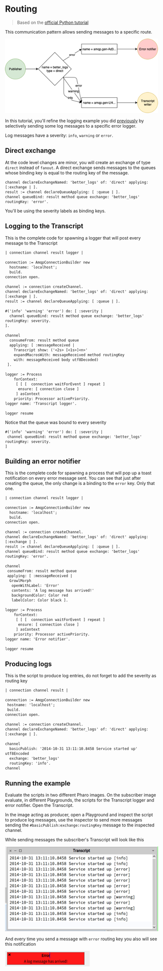 # Routing

> Based on the [official Python tutorial](https://www.rabbitmq.com/tutorials/tutorial-four-python.html)

This communication pattern allows sending messages to a specific route.

![Diagram of routing](routing.png)

In this tutorial, you'll refine the logging example you did [previously](PublishSubscribe.md)
 by selectively sending some log messages to a specific error logger.

Log messages have a severity: `info`, `warning` or `error`.

## Direct exchange

At the code level changes are minor, you will create an exchange of type
 `direct` instead of `fanout`. A direct exchange sends messages to the queues
 whose binding key is equal to the routing key of the message.

```smalltalk
channel declareExchangeNamed: 'better_logs' of: 'direct' applying: [:exchange | ].
result := channel declareQueueApplying: [ :queue | ].
channel queueBind: result method queue exchange: 'better_logs' routingKey: 'error'.
```

You'll be using the severity labels as binding keys.

## Logging to the Transcript

This is the complete code for spawning a logger that will post every message
 to the Transcript

```smalltalk
| connection channel result logger |

connection := AmqpConnectionBuilder new
  hostname: 'localhost';
  build.
connection open.

channel := connection createChannel.
channel declareExchangeNamed: 'better_logs' of: 'direct' applying: [:exchange | ].
result := channel declareQueueApplying: [ :queue | ].

#('info' 'warning' 'error') do: [ :severity |
  channel queueBind: result method queue exchange: 'better_logs' routingKey: severity.
].

channel
  consumeFrom: result method queue
  applying: [ :messageReceived |
    Transcript show: ('<2s> [<1s>]<n>'
    expandMacrosWith: messageReceived method routingKey
    with: messageReceived body utf8Decoded)
 ].

logger := Process
    forContext:
     [ [ [  connection waitForEvent ] repeat ]
      ensure: [ connection close ]
     ] asContext
    priority: Processor activePriority.
logger name: 'Transcript logger'.

logger resume
```

Notice that the queue was bound to every severity

```smalltalk
#('info' 'warning' 'error') do: [ :severity |
 channel queueBind: result method queue exchange: 'better_logs' routingKey: severity.
]
```

## Building an error notifier

This is the complete code for spawning a process that will pop up a toast
 notification on every error message sent. You can see that just after creating
 the queue, the only change is a binding to the `error` key. Only that one.

```smalltalk
| connection channel result logger |

connection := AmqpConnectionBuilder new
  hostname: 'localhost';
  build.
connection open.

channel := connection createChannel.
channel declareExchangeNamed: 'better_logs' of: 'direct' applying: [:exchange | ].
result := channel declareQueueApplying: [ :queue | ].
channel queueBind: result method queue exchange: 'better_logs' routingKey: 'error'.

channel
 consumeFrom: result method queue
 applying: [ :messageReceived |
  GrowlMorph
   openWithLabel: 'Error'
   contents: 'A log message has arrived!'
   backgroundColor: Color red
   labelColor: Color black ].

logger := Process
    forContext:
     [ [ [  connection waitForEvent ] repeat ]
      ensure: [ connection close ]
     ] asContext
    priority: Processor activePriority.
logger name: 'Error notifier'.

logger resume
```

## Producing logs

This is the script to produce log entries, do not forget to add the severity
 as routing key

```smalltalk
| connection channel result |

connection := AmqpConnectionBuilder new
 hostname: 'localhost';
 build.
connection open.

channel := connection createChannel.
channel declareExchangeNamed: 'better_logs' of: 'direct' applying: [:exchange | ].

channel
  basicPublish: '2014-10-31 13:11:10.8458 Service started up' utf8Encoded
  exchange: 'better_logs'
  routingKey: 'info'.
channel
```

## Running the example

Evaluate the scripts in two different Pharo images. On the subscriber image evaluate,
 in different Playgrounds, the scripts for the Transcript logger and error notifier.
 Open the Transcript.

In the image acting as producer, open a Playground and inspect the script to
 produce log messages, use the inspector to send more messages sending the
 `#basicPublish:exchange:routingKey` message to the inspected channel.

While sending messages the subscriber's Transcript will look like this

![Logger in action](routing_transcript_logger.gif)

And every time you send a message with `error` routing key you also will see
 this notification

![Error notification](routing_error_notifier.png)
